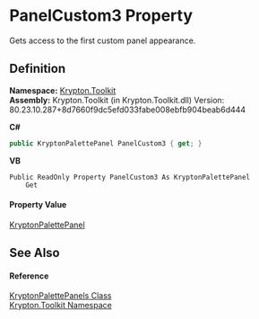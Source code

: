 # PanelCustom3 Property


Gets access to the first custom panel appearance.



## Definition
**Namespace:** <a href="79d2eac2-21f4-54ff-7552-b20c33c30600.md">Krypton.Toolkit</a>  
**Assembly:** Krypton.Toolkit (in Krypton.Toolkit.dll) Version: 80.23.10.287+8d7660f9dc5efd033fabe008ebfb904beab6d444

**C#**
``` C#
public KryptonPalettePanel PanelCustom3 { get; }
```
**VB**
``` VB
Public ReadOnly Property PanelCustom3 As KryptonPalettePanel
	Get
```



#### Property Value
<a href="db13f8a3-c368-81a5-2fb3-39e150636129.md">KryptonPalettePanel</a>

## See Also


#### Reference
<a href="2b6601f1-ec4c-6517-c12c-81956e0c2e59.md">KryptonPalettePanels Class</a>  
<a href="79d2eac2-21f4-54ff-7552-b20c33c30600.md">Krypton.Toolkit Namespace</a>  

